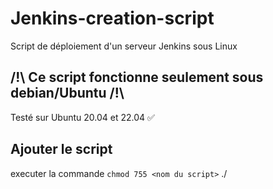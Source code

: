 # Jenkins-creation-script
Script de déploiement d'un serveur Jenkins sous Linux

## /!\ Ce script fonctionne seulement sous debian/Ubuntu /!\
Testé sur Ubuntu 20.04 et 22.04 ✅


## Ajouter le script
executer la commande ```chmod 755 <nom du script>```
./<nom du script>

